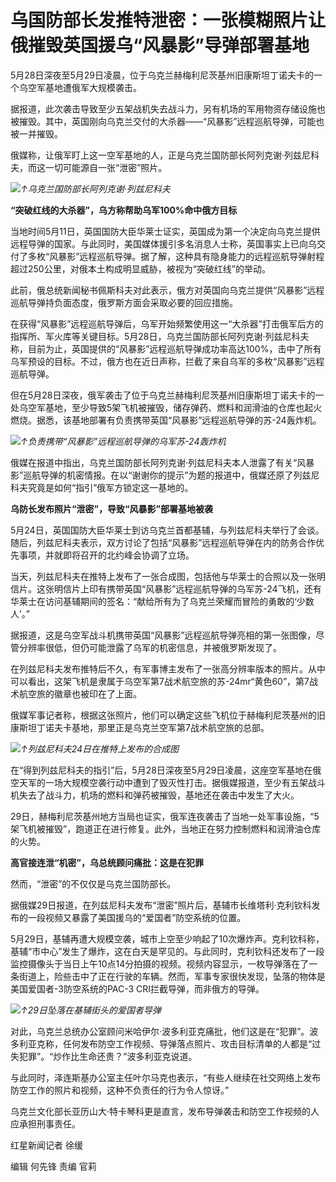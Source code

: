 # 乌国防部长发推特泄密：一张模糊照片让俄摧毁英国援乌“风暴影”导弹部署基地

5月28日深夜至5月29日凌晨，位于乌克兰赫梅利尼茨基州旧康斯坦丁诺夫卡的一个乌空军基地遭俄军大规模袭击。

据报道，此次袭击导致至少五架战机失去战斗力，另有机场的军用物资存储设施也被摧毁。其中，英国刚向乌克兰交付的大杀器——“风暴影”远程巡航导弹，可能也被一并摧毁。

俄媒称，让俄军盯上这一空军基地的人，正是乌克兰国防部长阿列克谢·列兹尼科夫，而这一切可能源自一张“泄密”照片。

![](https://inews.gtimg.com/om_bt/O4_awHW3avkRLtJzeS1Wg1pZv8jmJzxJRj9BH1qIivqLIAA/1000)_↑乌克兰国防部长阿列克谢·列兹尼科夫_

**“突破红线的大杀器”，乌方称帮助乌军100%命中俄方目标**

当地时间5月11日，英国国防大臣华莱士证实，英国成为第一个决定向乌克兰提供远程导弹的国家。与此同时，美国媒体援引多名消息人士称，英国事实上已向乌交付了多枚“风暴影”远程巡航导弹。据了解，这种具有隐身能力的远程巡航导弹射程超过250公里，对俄本土构成明显威胁，被视为“突破红线”的举动。

此前，俄总统新闻秘书佩斯科夫对此表示，俄方对英国向乌克兰提供“风暴影”远程巡航导弹持负面态度，俄罗斯方面会采取必要的回应措施。

在获得“风暴影”远程巡航导弹后，乌军开始频繁使用这一“大杀器”打击俄军后方的指挥所、军火库等关键目标。5月28日，乌克兰国防部长阿列克谢·列兹尼科夫称，目前为止，英国提供的“风暴影”远程巡航导弹成功率高达100%，击中了所有乌军预设的目标。不过，俄方也在近日声称，拦截了来自乌军的多枚“风暴影”远程巡航导弹。

但在5月28日深夜，俄军袭击了位于乌克兰赫梅利尼茨基州旧康斯坦丁诺夫卡的一处乌空军基地，至少导致5架飞机被摧毁，储存弹药、燃料和润滑油的仓库也起火燃烧。据悉，该基地部署有负责携带英国“风暴影”远程巡航导弹的苏-24轰炸机。

![](https://inews.gtimg.com/om_bt/OikYCzJO8_w2y32Khx6dcUJo0B-NvWHj0SznSLi18t46MAA/1000)_↑负责携带“风暴影”远程巡航导弹的乌军苏-24轰炸机_

俄媒在报道中指出，乌克兰国防部长阿列克谢·列兹尼科夫本人泄露了有关“风暴影”巡航导弹的机密情报。在以“谢谢你的提示”为题的报道中，俄媒还原了列兹尼科夫究竟是如何“指引”俄军方锁定这一基地的。

**乌防长发布照片“泄密”，导致“风暴影”部署基地被袭**

5月24日，英国国防大臣华莱士到访乌克兰首都基辅，与列兹尼科夫举行了会谈。随后，列兹尼科夫表示，双方讨论了包括“风暴影”远程巡航导弹在内的防务合作优先事项，并就即将召开的北约峰会协调了立场。

当天，列兹尼科夫在推特上发布了一张合成图，包括他与华莱士的合照以及一张明信片。这张明信片上印有携带英国“风暴影”远程巡航导弹的乌军苏-24飞机，还有华莱士在访问基辅期间的签名：“献给所有为了乌克兰荣耀而冒险的勇敢的‘少数人’。”

据报道，这是乌空军战斗机携带英国“风暴影”远程巡航导弹亮相的第一张图像，尽管分辨率很低，但仍可能泄露了乌军的机密信息，并被俄罗斯发现了。

在列兹尼科夫发布推特后不久，有军事博主发布了一张高分辨率版本的照片。从中可以看出，这架飞机是隶属于乌空军第7战术航空旅的苏-24mr“黄色60”，第7战术航空旅的徽章也被印在了上面。

俄媒军事记者称，根据这张照片，他们可以确定这些飞机位于赫梅利尼茨基州的旧康斯坦丁诺夫卡基地，那里正是乌克兰空军第7战术航空旅的总部。

![](https://inews.gtimg.com/om_bt/OGtdnSYTP1NhNAYnlGH65FOeJSe82uupWe8OK5idfGPRYAA/1000)_↑列兹尼科夫24日在推特上发布的合成图_

在“得到列兹尼科夫的指引”后，5月28日深夜至5月29日凌晨，这座空军基地在俄空天军的一场大规模空袭行动中遭到了毁灭性打击。据俄媒报道，至少有五架战斗机失去了战斗力，机场的燃料和弹药被摧毁，基地还在袭击中发生了大火。

29日，赫梅利尼茨基州地方当局也证实，俄军连夜袭击了当地一处军事设施，“5架飞机被摧毁”，跑道正在进行修复。此外，当地正在努力控制燃料和润滑油仓库的火势。

**高官接连泄“机密”，乌总统顾问痛批：这是在犯罪**

然而，“泄密”的不仅仅是乌克兰国防部长。

据俄媒29日报道，在列兹尼科夫发布“泄密”照片后，基辅市长维塔利·克利钦科发布的一段视频又暴露了美国援乌的“爱国者”防空系统的位置。

5月29日，基辅再遭大规模空袭，城市上空至少响起了10次爆炸声。克利钦科称，基辅“市中心”发生了爆炸，这在白天是罕见的。与此同时，克利钦科还发布了一段监控摄像头于当日上午10点14分拍摄的视频。视频内容显示，一枚导弹落在了一条街道上，险些击中了正在行驶的车辆。然而，军事专家很快发现，坠落的物体是美国爱国者-3防空系统的PAC-3
CRI拦截导弹，而非俄方的导弹。

![](https://inews.gtimg.com/om_bt/OUUdFa3409pGVmCnuBUZXvELBF30MncKVjxySKsRrduggAA/1000)_↑29日坠落在基辅街头的爱国者导弹_

对此，乌克兰总统办公室顾问米哈伊尔·波多利亚克痛批，他们这是在“犯罪”。波多利亚克称，任何发布防空工作视频、导弹落点照片、攻击目标清单的人都是“过失犯罪”。“炒作比生命还贵？”波多利亚克说道。

与此同时，泽连斯基办公室主任叶尔马克也表示，“有些人继续在社交网络上发布防空工作的照片和视频，这种不负责任的行为令人惊讶。”

乌克兰文化部长亚历山大·特卡琴科更是直言，发布导弹袭击和防空工作视频的人应承担刑事责任。

红星新闻记者 徐缓

编辑 何先锋 责编 官莉

